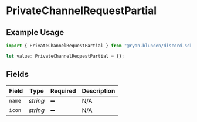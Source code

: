 # PrivateChannelRequestPartial

## Example Usage

```typescript
import { PrivateChannelRequestPartial } from "@ryan.blunden/discord-sdk/models/components";

let value: PrivateChannelRequestPartial = {};
```

## Fields

| Field              | Type               | Required           | Description        |
| ------------------ | ------------------ | ------------------ | ------------------ |
| `name`             | *string*           | :heavy_minus_sign: | N/A                |
| `icon`             | *string*           | :heavy_minus_sign: | N/A                |